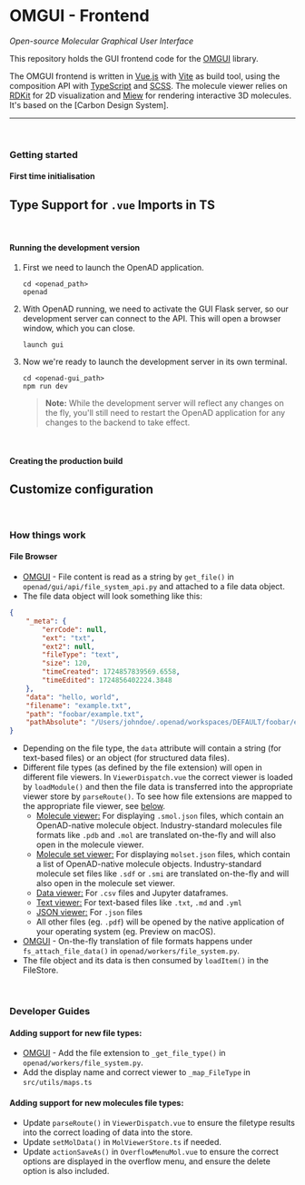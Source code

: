 <!-- Describe build process and post build script to rename index.html -->

# OMGUI - Frontend

_Open-source Molecular Graphical User Interface_

This repository holds the GUI frontend code for the [OMGUI] library.

The OMGUI frontend is written in [Vue.js] with [Vite] as build tool, using the composition API with [TypeScript] and [SCSS]. The molecule viewer relies on [RDKit] for 2D visualization and [Miew] for rendering interactive 3D molecules. It's based on the [Carbon Design System].

---

<br>

### Getting started

#### First time initialisation

## Type Support for `.vue` Imports in TS

<br>

#### Running the development version

1.  First we need to launch the OpenAD application.

        cd <openad_path>
        openad

1.  With OpenAD running, we need to activate the GUI Flask server, so our development server can connect to the API. This will open a browser window, which you can close.

        launch gui

1.  Now we're ready to launch the development server in its own terminal.

        cd <openad-gui_path>
        npm run dev

    > **Note:** While the development server will reflect any changes on the fly, you'll still need to restart the OpenAD application for any changes to the backend to take effect.

<br>

#### Creating the production build

## Customize configuration

<br>

### How things work

#### File Browser

-   [OMGUI] - File content is read as a string by `get_file()` in `openad/gui/api/file_system_api.py` and attached to a file data object.
-   The file data object will look something like this:

```json
{
	"_meta": {
		"errCode": null,
		"ext": "txt",
		"ext2": null,
		"fileType": "text",
		"size": 120,
		"timeCreated": 1724857839569.6558,
		"timeEdited": 1724856402224.3848
	},
	"data": "hello, world",
	"filename": "example.txt",
	"path": "foobar/example.txt",
	"pathAbsolute": "/Users/johndoe/.openad/workspaces/DEFAULT/foobar/example.txt"
}
```

-   Depending on the file type, the `data` attribute will contain a string (for text-based files) or an object (for structured data files).
-   Different file types (as defined by the file extension) will open in different file viewers. In `ViewerDispatch.vue` the correct viewer is loaded by `loadModule()` and then the file data is transferred into the appropriate viewer store by `parseRoute()`. To see how file extensions are mapped to the appropriate file viewer, see [below](#adding-support-for-new-file-types).
    -   <ins>Molecule viewer:</ins> For displaying `.smol.json` files, which contain an OpenAD-native molecule object. Industry-standard molecules file formats like `.pdb` and `.mol` are translated on-the-fly and will also open in the molecule viewer.
    -   <ins>Molecule set viewer:</ins> For displaying `molset.json` files, which contain a list of OpenAD-native molecule objects. Industry-standard molecule set files like `.sdf` or `.smi` are translated on-the-fly and will also open in the molecule set viewer.
    -   <ins>Data viewer:</ins> For `.csv` files and Jupyter dataframes.
    -   <ins>Text viewer:</ins> For text-based files like `.txt`, `.md` and `.yml`
    -   <ins>JSON viewer:</ins> For `.json` files
    -   All other files (eg. `.pdf`) will be opened by the native application of your operating system (eg. Preview on macOS).
-   [OMGUI] - On-the-fly translation of file formats happens under `fs_attach_file_data()` in `openad/workers/file_system.py`.
-   The file object and its data is then consumed by `loadItem()` in the FileStore.

<br>

### Developer Guides

#### Adding support for new file types:

-   [OMGUI] - Add the file extension to `_get_file_type()` in `openad/workers/file_system.py`.
-   Add the display name and correct viewer to `_map_FileType` in `src/utils/maps.ts`

#### Adding support for new molecules file types:

-   Update `parseRoute()` in `ViewerDispatch.vue` to ensure the filetype results into the correct loading of data into the store.
-   Update `setMolData()` in `MolViewerStore.ts` if needed.
-   Update `actionSaveAs()` in `OverflowMenuMol.vue` to ensure the correct options are displayed in the overflow menu, and ensure the delete option is also included.

[OMGUI]: https://github.com/acceleratedscience/omgui

<!--

To delete a tag, locally and then on GH:
git tag -d <tag_name>
git push origin --delete <tag_name>

-->

[Vue.js]: https://vuejs.org
[Vite]: https://vite.dev
[TypeScript]: https://www.typescriptlang.org
[SCSS]: https://sass-lang.com
[RDKit]: https://github.com/rdkit/rdkit#readme
[Miew]: https://github.com/epam/miew#readme
